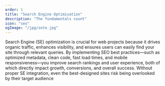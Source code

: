 ```yaml
---
order: 1
title: "Search Engine Optimisation"
description: "The fundamentals count"
icon: "seo"
ogImage: "/jpg/zoto.jpg"
---
```

Search Engine (SE) optimization is crucial for web projects because it drives organic traffic, enhances visibility, and ensures users can easily find your site through relevant queries. By implementing SEO best practices—such as optimized metadata, clean code, fast load times, and mobile responsiveness—you improve search rankings and user experience, both of which directly impact growth, conversions, and overall success. Without proper SE integration, even the best-designed sites risk being overlooked by their target audience